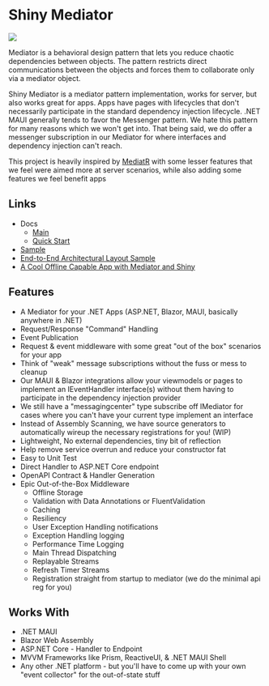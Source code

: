 # Shiny Mediator

<a href="https://www.nuget.org/packages/Shiny.Mediator" target="_blank">
  <img src="https://img.shields.io/nuget/v/Shiny.Mediator?style=for-the-badge" />
</a>

Mediator is a behavioral design pattern that lets you reduce chaotic dependencies between objects. The pattern restricts direct communications between the objects and forces them to collaborate only via a mediator object.

Shiny Mediator is a mediator pattern implementation, works for server, but also works great for apps.  Apps have pages with lifecycles that don't necessarily participate in the standard
dependency injection lifecycle.  .NET MAUI generally tends to favor the Messenger pattern.  We hate this pattern for many reasons
which we won't get into.  That being said, we do offer a messenger subscription in our Mediator for where interfaces
and dependency injection can't reach.

This project is heavily inspired by [MediatR](https://github.com/jbogard/mediatr) with some lesser features that we feel
were aimed more at server scenarios, while also adding some features we feel benefit apps

## Links
- Docs
  - [Main](https://shinylib.net/mediator/)
  - [Quick Start](https://shinylib.net/mediator/quick-start/)
- [Sample](https://github.com/shinyorg/mediator/tree/main/Sample)
- [End-to-End Architectural Layout Sample](https://github.com/shinyorg/mediatorsample)
- [A Cool Offline Capable App with Mediator and Shiny](https://github.com/shinyorg/wonderland)

## Features
- A Mediator for your .NET Apps (ASP.NET, Blazor, MAUI, basically anywhere in .NET)
- Request/Response "Command" Handling
- Event Publication
- Request & event middleware with some great "out of the box" scenarios for your app
- Think of "weak" message subscriptions without the fuss or mess to cleanup
- Our MAUI & Blazor integrations allow your viewmodels or pages to implement an IEventHandler interface(s) without them having to participate in the dependency injection provider
- We still have a "messagingcenter" type subscribe off IMediator for cases where you can't have your current type implement an interface
- Instead of Assembly Scanning, we have source generators to automatically wireup the necessary registrations for you! (WIP)
- Lightweight, No external dependencies, tiny bit of reflection
- Help remove service overrun and reduce your constructor fat
- Easy to Unit Test
- Direct Handler to ASP.NET Core endpoint
- OpenAPI Contract & Handler Generation
- Epic Out-of-the-Box Middleware
  - Offline Storage
  - Validation with Data Annotations or FluentValidation
  - Caching
  - Resiliency
  - User Exception Handling notifications
  - Exception Handling logging
  - Performance Time Logging
  - Main Thread Dispatching
  - Replayable Streams
  - Refresh Timer Streams
  - Registration straight from startup to mediator (we do the minimal api reg for you)

## Works With
- .NET MAUI
- Blazor Web Assembly
- ASP.NET Core - Handler to Endpoint
- MVVM Frameworks like Prism, ReactiveUI, & .NET MAUI Shell
- Any other .NET platform - but you'll have to come up with your own "event collector" for the out-of-state stuff
